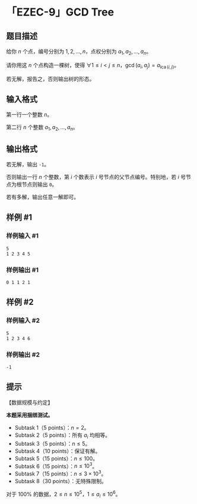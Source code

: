 # 「EZEC-9」GCD Tree

## 题目描述

给你 $n$ 个点，编号分别为 $1,2,\ldots,n$，点权分别为 $a_1,a_2,\ldots,a_n$。

请你用这 $n$ 个点构造一棵树，使得 $\forall 1 \le i < j \le n$，$\gcd(a_i, a_j) = a_{\operatorname{lca}(i, j)}$。

若无解，报告之，否则输出树的形态。

## 输入格式

第一行一个整数 $n$。

第二行 $n$ 个整数 $a_1, a_2, \ldots , a_n$。

## 输出格式

若无解，输出 `-1`。

否则输出一行 $n$ 个整数，第 $i$ 个数表示 $i$ 号节点的父节点编号。特别地，若 $i$ 号节点为根节点则输出 `0`。

若有多解，输出任意一解即可。

## 样例 #1

### 样例输入 #1
```
5
1 2 3 4 5
```

### 样例输出 #1

```
0 1 1 2 1
```

## 样例 #2

### 样例输入 #2
```
5
1 2 3 4 6
```

### 样例输出 #2

```
-1
```

## 提示

【数据规模与约定】

**本题采用捆绑测试。**

-  Subtask 1（5 points）：$n = 2$。
-  Subtask 2（5 points）：所有 $a_i$ 均相等。
-  Subtask 3（5 points）：$n \le 5$。
-  Subtask 4（10 points）：保证有解。
-  Subtask 5（15 points）：$n \le 100$。
-  Subtask 6（15 points）：$n \le 10^3$。
-  Subtask 7（15 points）：$n \le 3 \times 10^3$。
-  Subtask 8（30 points）：无特殊限制。

对于 $100 \%$ 的数据，$2 \le n \le 10^5$，$1 \le a_i \le 10^6$。
